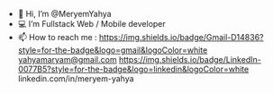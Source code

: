 - 👋 Hi, I’m @MeryemYahya
- 💻 I’m Fullstack Web / Mobile developer 
- 📫 How to reach me :
https://img.shields.io/badge/Gmail-D14836?style=for-the-badge&logo=gmail&logoColor=white yahyamaryam@gmail.com
https://img.shields.io/badge/LinkedIn-0077B5?style=for-the-badge&logo=linkedin&logoColor=white linkedin.com/in/meryem-yahya


<!---
MeryemYahya/MeryemYahya is a ✨ special ✨ repository because its `README.md` (this file) appears on your GitHub profile.
You can click the Preview link to take a look at your changes.
--->
